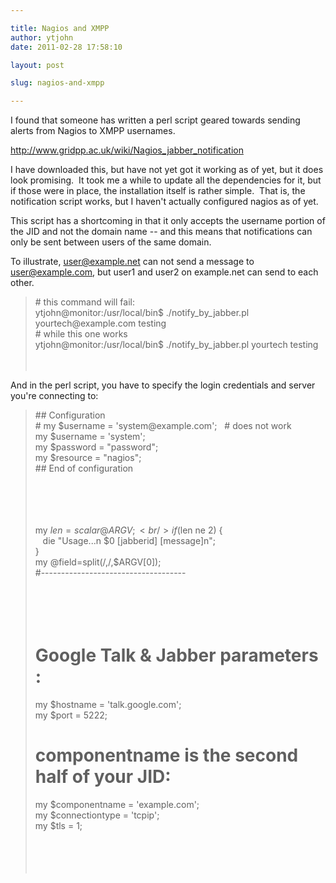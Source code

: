 ```yaml
---

title: Nagios and XMPP
author: ytjohn
date: 2011-02-28 17:58:10

layout: post

slug: nagios-and-xmpp

---
```

I found that someone has written a perl script geared towards sending
alerts from Nagios to XMPP usernames.

http://www.gridpp.ac.uk/wiki/Nagios_jabber_notification

I have downloaded this, but have not yet got it working as of yet, but
it does look promising.  It took me a while to update all the
dependencies for it, but if those were in place, the installation itself
is rather simple.  That is, the notification script works, but I haven't
actually configured nagios as of yet.

This script has a shortcoming in that it only accepts the username
portion of the JID and not the domain name -- and this means that
notifications can only be sent between users of the same domain.

To illustrate, user@example.net can not send a message to
user@example.com, but user1 and user2 on example.net can send to each
other.

<blockquote>
# this command will fail:<br />
ytjohn@monitor:/usr/local/bin$ ./notify_by_jabber.pl
yourtech@example.com testing  <br />
# while this one works<br />
ytjohn@monitor:/usr/local/bin$ ./notify_by_jabber.pl yourtech
testing</br></br></br>
</blockquote>

And in the perl script, you have to specify the login credentials and
server you're connecting to:

<blockquote>
## Configuration<br />
# my $username = 'system@example.com';   # does not work<br />
my $username = 'system';<br />
my $password = "password";<br />
my $resource = "nagios";<br />
## End of configuration  </br></br></br></br></br>

my $len = scalar @ARGV;<br />
if ($len ne 2) {<br />
   die "Usage...n $0 [jabberid] [message]n";<br />
}<br />
my @field=split(/,/,$ARGV[0]);<br />
#------------------------------------  </br></br></br></br></br>

# Google Talk &amp; Jabber parameters :  

my $hostname = 'talk.google.com';<br />
my $port = 5222;<br />
# componentname is the second half of your JID:<br />
my $componentname = 'example.com';<br />
my $connectiontype = 'tcpip';<br />
my $tls = 1;</br></br></br></br></br>
</blockquote>
